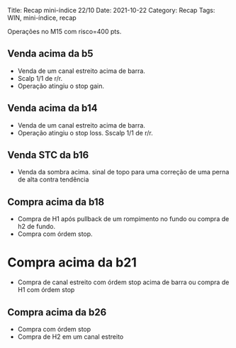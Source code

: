 Title: Recap mini-índice 22/10
Date: 2021-10-22
Category: Recap
Tags: WIN, mini-índice, recap

Operações no M15 com risco=400 pts.  

## Venda acima da b5
* Venda de um canal estreito acima de barra.  
* Scalp 1/1 de r/r.  
* Operação atingiu o stop gain.  

## Venda acima da b14
* Venda de um canal estreito acima de barra.  
* Operação atingiu o stop loss. Sscalp 1/1 de r/r.  

## Venda STC da b16
* Venda da sombra acima. sinal de topo para uma correção de uma perna de alta contra tendência

## Compra acima da b18
* Compra de H1 após pullback de um rompimento no fundo ou compra de h2 de fundo.  
* Compra com órdem stop.  

# Compra acima da b21
* Compra de canal estreito com órdem stop acima de barra ou compra de H1 com órdem stop

## Compra acima da b26
* Compra com órdem stop 
* Compra de H2 em um canal estreito

